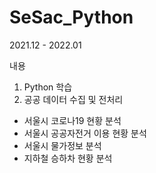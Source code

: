 # SeSac_Python
2021.12 - 2022.01

내용
1. Python 학습
2. 공공 데이터 수집 및 전처리
  - 서울시 코로나19 현황 분석
  - 서울시 공공자전거 이용 현황 분석
  - 서울시 물가정보 분석
  - 지하철 승하차 현황 분석
